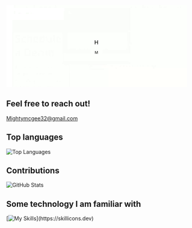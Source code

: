 <img src="https://github.com/Seanmmajor/Seanmmajor/blob/main/download (1).gif" alt="Here is a little bit about me!">

## Feel free to reach out!
Mightymcgee32@gmail.com

## Top languages
![Top Languages](https://github-readme-stats.vercel.app/api/top-langs/?username=Seanmmajor&show_icons=true&theme=dracula)
## Contributions
![GitHub Stats](https://github-readme-stats.vercel.app/api?username=Seanmmajor&show_icons=true&show_icons=true&theme=dracula)

## Some technology I am familiar with
[![My Skills](https://skillicons.dev/icons?i=bash,git,github,idea,java,jupyter,linux,md,obsidian,powershell,py,raspberrypi,redhat,regex,ubuntu,vscode,windows,)](https://skillicons.dev)

